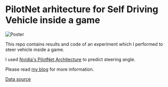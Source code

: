 # PilotNet arhitecture for Self Driving Vehicle inside a game

![Poster](https://raw.githubusercontent.com/aryarohit07/PilotNetSelfDrivingCar/master/poster.jpg)

This repo contains results and code of an experiment which I performed to steer vehicle inside a game.

I used [Nvidia's PilotNet Architecture](https://arxiv.org/abs/1604.07316) to predict steering angle.

Please read [my blog](https://medium.com/@rohitarya/pilotnet-architecture-to-predict-vehicle-steering-angle-in-a-game-2aab41a5ef60) for more information.

[Data source](https://github.com/marsauto/europilot#sample-training-data)
